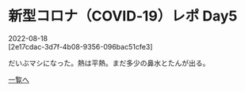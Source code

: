 # 新型コロナ（COVID‑19）レポ Day5

2022-08-18  
[2e17cdac-3d7f-4b08-9356-096bac51cfe3]  

だいぶマシになった。熱は平熱。まだ多少の鼻水とたんが出る。  

[一覧へ](../index.md)
